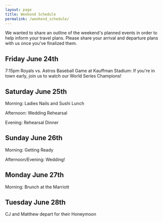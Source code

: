 ```yaml
---
layout: page
title: Weekend Schedule
permalink: /weekend_schedule/
---
```


We wanted to share an outline of the weekend's planned events in order to help inform your travel plans. Please share your arrival and departure plans with us once you've finalized them.

## Friday June 24th
7:15pm Royals vs. Astros Baseball Game at Kauffman Stadium: If you're in town early, join us to watch our World Series Champions!

## Saturday June 25th

Morning: Ladies Nails and Sushi Lunch

Afternoon: Wedding Rehearsal

Evening: Rehearsal Dinner

## Sunday June 26th

Morning: Getting Ready

Afternoon/Evening: Wedding!

## Monday June 27th

Morning: Brunch at the Marriott

## Tuesday June 28th

CJ and Matthew depart for their Honeymoon